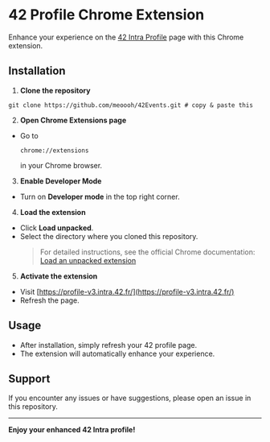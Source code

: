 # 42 Profile Chrome Extension

Enhance your experience on the [42 Intra Profile](https://profile-v3.intra.42.fr/) page with this Chrome extension.

## Installation

1. **Clone the repository**
```
git clone https://github.com/meoooh/42Events.git # copy & paste this
```

2. **Open Chrome Extensions page**
- Go to
	```
	chrome://extensions
	```
	in your Chrome browser.

3. **Enable Developer Mode**
- Turn on **Developer mode** in the top right corner.

4. **Load the extension**
- Click **Load unpacked**.
- Select the directory where you cloned this repository.
	> For detailed instructions, see the official Chrome documentation:
	> [Load an unpacked extension](https://developer.chrome.com/docs/extensions/get-started/tutorial/hello-world#load-unpacked)

5. **Activate the extension**
- Visit [https://profile-v3.intra.42.fr/](https://profile-v3.intra.42.fr/)
- Refresh the page.

## Usage

- After installation, simply refresh your 42 profile page.
- The extension will automatically enhance your experience.

## Support

If you encounter any issues or have suggestions, please open an issue in this repository.

---

**Enjoy your enhanced 42 Intra profile!**
